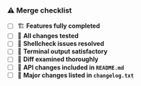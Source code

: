 ### ⚠️ Merge checklist
- [ ] 🏗 **Features fully completed**
- [ ] 🔨 **All changes tested**
- [ ] 🔬 **Shellcheck issues resolved**
- [ ] 💬 **Terminal output satisfactory**
- [ ] 👀 **Diff examined thoroughly**
- [ ] 📝 **API changes included in `README.md`**
- [ ] 📣 **Major changes listed in `changelog.txt`**
